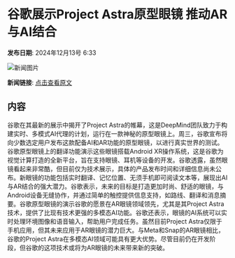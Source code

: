 # 谷歌展示Project Astra原型眼镜 推动AR与AI结合

**发布日期**: 2024年12月13号 6:33

![新闻图片](https://upload.chinaz.com/2024/1213/6386969717806091066955552.png)

**新闻链接**: [点击查看原文](https://www.aibase.com/zh/news/13942)

## 内容

谷歌在其最新的展示中揭开了Project Astra的帷幕，这是DeepMind团队致力于构建实时、多模式AI代理的计划，运行在一款神秘的原型眼镜上。周三，谷歌宣布将向少数选定用户发布这款配备AI和AR功能的原型眼镜，以进行真实世界的测试。谷歌原型眼镜上的翻译功能演示这些眼镜搭载Android XR操作系统，这是谷歌为视觉计算打造的全新平台，旨在支持眼镜、耳机等设备的开发。谷歌透露，虽然眼镜看起来非常酷，但目前仅为技术展示，具体的产品发布时间和详细信息尚未公布。新眼镜的功能包括实时翻译、记忆位置、无须手机即可阅读文本等，展现出AI与AR结合的强大潜力。谷歌表示，未来的目标是打造更加时尚、舒适的眼镜，与Android设备无缝协作，并通过简单的触控提供信息支持，如路线、翻译和消息摘要。谷歌原型眼镜的演示谷歌的愿景在AR眼镜领域领先，尤其是其Project Astra技术，提供了比现有技术更强的多模态AI功能。谷歌还表示，眼镜的AI系统可以实时处理环境图像和语音输入，帮助用户完成任务。虽然目前Project Astra仅限于手机应用，但其未来应用于AR眼镜的潜力巨大。与Meta和Snap的AR眼镜相比，谷歌的Project Astra在多模态AI领域可能具有更大优势。尽管目前仍在开发阶段，但谷歌的这项技术或将为AR眼镜的未来带来新的突破。
